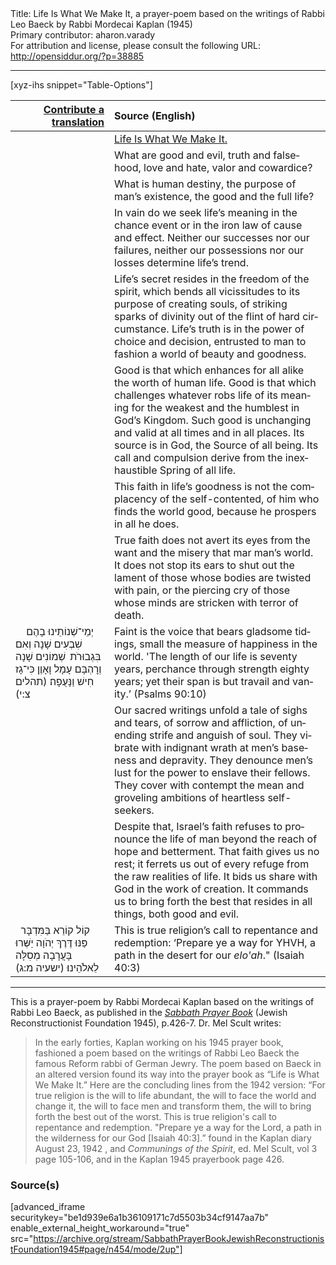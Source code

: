 <html>
<head></head>
<body>
Title: Life Is What We Make It, a prayer-poem based on the writings of Rabbi Leo Baeck by Rabbi Mordecai Kaplan (1945)<br />
Primary contributor: aharon.varady<br />
For attribution and license, please consult the following URL: <a href="http://opensiddur.org/?p=38885">http://opensiddur.org/?p=38885</a>
<p />
<hr />

[xyz-ihs snippet="Table-Options"]<table style="margin-left: auto; margin-right: auto;" class="draggable">
<thead><tr><th id="x" style="text-align: right;"><a href="/translate/" target="_blank" rel="noopener">Contribute a translation</a></th><th style="text-align: left;">Source (English)</th></tr></thead>
<tbody>
<tr><td style="vertical-align:top;">
<div class="liturgy" lang="he">

</span></div></td>

<td style="vertical-align:top;">
<div class="english" lang="en">
<u>Life Is What We Make It.</u>
</div></td></tr>


<tr><td style="vertical-align:top;">
<div class="liturgy" lang="he">

</span></div></td>

<td style="vertical-align:top;">
<div class="english" lang="en">
What are good and evil, 
truth and falsehood, 
love and hate, 
valor and cowardice?
</div></td></tr>


<tr><td style="vertical-align:top;">
<div class="liturgy" lang="he">

</span></div></td>

<td style="vertical-align:top;">
<div class="english" lang="en">
What is human destiny, 
the purpose of man’s existence, 
the good and the full life?
</div></td></tr>


<tr><td style="vertical-align:top;">
<div class="liturgy" lang="he">

</span></div></td>

<td style="vertical-align:top;">
<div class="english" lang="en">
In vain do we seek life’s meaning in the chance event 
or in the iron law of cause and effect.
Neither our successes nor our failures, 
neither our possessions 
nor our losses 
determine life’s trend.
</div></td></tr>


<tr><td style="vertical-align:top;">
<div class="liturgy" lang="he">

</span></div></td>

<td style="vertical-align:top;">
<div class="english" lang="en">
Life’s secret resides in the freedom of the spirit,
which bends all vicissitudes 
to its purpose of creating souls, 
of striking sparks of divinity 
out of the flint of hard circumstance.
Life’s truth is in the power of choice and decision,
entrusted to man to fashion a world of beauty and goodness.
</div></td></tr>


<tr><td style="vertical-align:top;">
<div class="liturgy" lang="he">

</span></div></td>

<td style="vertical-align:top;">
<div class="english" lang="en">
Good is that which enhances 
for all alike 
the worth of human life.
Good is that which challenges 
whatever robs life of its meaning 
for the weakest and the humblest in God’s Kingdom.
Such good is unchanging and valid 
at all times and in all places.
Its source is in God, 
the Source of all being.
Its call and compulsion 
derive from the inexhaustible Spring of all life.
</div></td></tr>


<tr><td style="vertical-align:top;">
<div class="liturgy" lang="he">

</span></div></td>

<td style="vertical-align:top;">
<div class="english" lang="en">
This faith in life’s goodness is not 
the complacency of the self-contented,
of him who finds the world good, 
because he prospers in all he does.
</div></td></tr>


<tr><td style="vertical-align:top;">
<div class="liturgy" lang="he">

</span></div></td>

<td style="vertical-align:top;">
<div class="english" lang="en">
True faith does not avert its eyes
from the want and the misery that mar man’s world.
It does not stop its ears 
to shut out the lament of those whose bodies 
are twisted with pain, 
or the piercing cry of those whose minds 
are stricken with terror of death.
</div></td></tr>


<tr><td style="vertical-align:top;">
<div class="liturgy" lang="he">
&nbsp;
&nbsp;
יְמֵי־שְׁנוֹתֵינוּ בָהֶם שִׁבְעִים שָׁנָה 
וְאִם בִּגְבוּרֹת  שְׁמוֹנִים שָׁנָה 
וְרׇהְבָּם עָמָל וָאָוֶן כִּי־גָז חִישׁ וַנָּעֻפָה׃ <span class="citation">(תהלים צ:י)</span>
</span></div></td>

<td style="vertical-align:top;">
<div class="english" lang="en">
Faint is the voice that bears gladsome tidings, 
small the measure of happiness in the world.
'The length of our life is seventy years, 
perchance through strength eighty years; 
yet their span is but travail and vanity.’ <span class="citation">(Psalms 90:10)</span>
</div></td></tr>


<tr><td style="vertical-align:top;">
<div class="liturgy" lang="he">

</span></div></td>

<td style="vertical-align:top;">
<div class="english" lang="en">
Our sacred writings unfold a tale of sighs and tears, 
of sorrow and affliction, 
of unending strife and anguish of soul.
They vibrate with indignant wrath 
at men’s baseness and depravity.
They denounce men’s lust 
for the power to enslave their fellows.
They cover with contempt 
the mean and groveling ambitions 
of heartless self-seekers.
</div></td></tr>


<tr><td style="vertical-align:top;">
<div class="liturgy" lang="he">

</span></div></td>

<td style="vertical-align:top;">
<div class="english" lang="en">
Despite that, Israel’s faith refuses to pronounce 
the life of man beyond the reach of hope and betterment.
That faith gives us no rest;
it ferrets us out of every refuge 
from the raw realities of life.
It bids us share with God in the work of creation.
It commands us 
to bring forth the best that resides in all things, 
both good and evil.
</div></td></tr>


<tr><td style="vertical-align:top;">
<div class="liturgy" lang="he">
&nbsp;
קוֹל קוֹרֵא בַּמִּדְבָּר פַּנּוּ דֶּרֶךְ יְהֹוָה
יַשְּׁרוּ בָּעֲרָבָה מְסִלָּה לֵאלֹהֵינוּ׃ <span class="citation">(ישעיה מ:ג)</span>
</span></div></td>

<td style="vertical-align:top;">
<div class="english" lang="en">
This is true religion’s call to repentance and redemption:
‘Prepare ye a way for YHVH, 
a path in the desert for our <em>elo'ah</em>." <span class="citation">(Isaiah 40:3)</span>
</div></td></tr>
</tbody></table>

<hr />

This is a prayer-poem by Rabbi Mordecai Kaplan based on the writings of Rabbi Leo Baeck, as published in the <em><a href="/?p=17387">Sabbath Prayer Book</a></em> (Jewish Reconstructionist Foundation 1945), p.426-7. Dr. Mel Scult writes:

<blockquote>In the early forties, Kaplan working on his 1945 prayer book, fashioned a poem based on the writings of Rabbi Leo Baeck the famous Reform rabbi of German Jewry. The poem based on Baeck in an altered version found its way into the prayer book as “Life is What We Make It.” Here are the concluding lines from the 1942 version: “For true religion is the will to life abundant, the will to face the world and change it, the will to face men and transform them, the will to bring forth the best out of the worst. This is true religion's call to repentance and redemption. "Prepare ye a way for the Lord, a path in the wilderness for our God [Isaiah 40:3].” found in the Kaplan diary August 23, 1942 , and <em>Communings of the Spirit</em>, ed. Mel Scult, vol 3 page 105-106, and in the Kaplan 1945 prayerbook page 426.</blockquote>

<h3>Source(s)</h3>

[advanced_iframe securitykey="be1d939e6a1b36109171c7d5503b34cf9147aa7b" enable_external_height_workaround="true" src="https://archive.org/stream/SabbathPrayerBookJewishReconstructionistFoundation1945#page/n454/mode/2up"]

&nbsp;

</body>
</html>